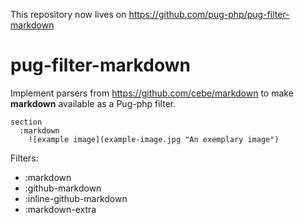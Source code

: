 This repository now lives on https://github.com/pug-php/pug-filter-markdown

# pug-filter-markdown

Implement parsers from https://github.com/cebe/markdown to make **markdown**
available as a Pug-php filter.

```pug
section
  :markdown
    ![example image](example-image.jpg "An exemplary image")
```

Filters:
 - :markdown
 - :github-markdown
 - :inline-github-markdown
 - :markdown-extra
